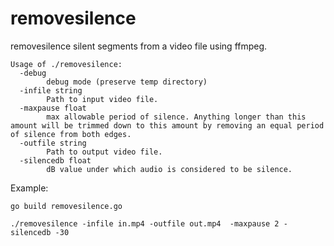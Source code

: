 # removesilence

removesilence silent segments from a video file using ffmpeg.

```
Usage of ./removesilence:
  -debug
    	debug mode (preserve temp directory)
  -infile string
    	Path to input video file.
  -maxpause float
    	max allowable period of silence. Anything longer than this amount will be trimmed down to this amount by removing an equal period of silence from both edges.
  -outfile string
    	Path to output video file.
  -silencedb float
    	dB value under which audio is considered to be silence.
```

Example:

```
go build removesilence.go

./removesilence -infile in.mp4 -outfile out.mp4  -maxpause 2 -silencedb -30
``` 
